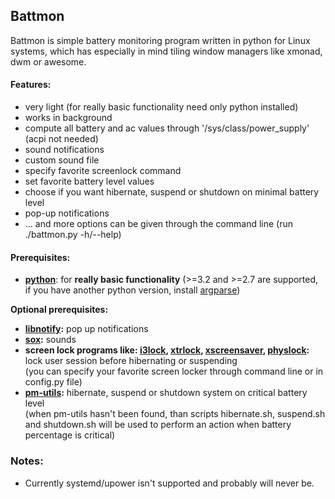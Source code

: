 ## Battmon
Battmon is simple battery monitoring program written in python for Linux systems, which has especially in mind tiling window managers like xmonad, dwm or awesome.

#### Features:
* very light (for really basic functionality need only python installed)
* works in background
* compute all battery and ac values through '/sys/class/power_supply' (acpi not needed)
* sound notifications
* custom sound file
* specify favorite screenlock command
* set favorite battery level values 
* choose if you want hibernate, suspend or shutdown on minimal battery level
* pop-up notifications
* ... and more options can be given through the command line (run ./battmon.py -h/--help)

#### Prerequisites:
* **[python](http://python.org/download/)**: for **really basic functionality** (>=3.2 and >=2.7 are supported,
  if you have another python version, install [argparse](https://pypi.python.org/pypi/argparse))

**Optional prerequisites:** 
* **[libnotify](https://developer.gnome.org/libnotify/):** pop up notifications
* **[sox](http://sox.sourceforge.net/):** sounds
* **screen lock programs like: [i3lock](http://i3wm.org/i3lock/), [xtrlock](http://ftp.debian.org/debian/pool/main/x/xtrlock/), [xscreensaver](http://ftp.debian.org/debian/pool/main/x/xtrlock/), [physlock](https://github.com/muennich/physlock):** lock user session before hibernating or suspending  
  (you can specify your favorite screen locker through command line or in config.py file)
* **[pm-utils](http://pm-utils.freedesktop.org/wiki/):** hibernate, suspend or shutdown system on critical battery level  
  (when pm-utils hasn't been found, than scripts hibernate.sh, suspend.sh and shutdown.sh will be used to perform an action when battery percentage is critical)
  
### Notes:
* Currently systemd/upower isn't supported and probably will never be.
